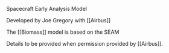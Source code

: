 Spacecraft Early Analysis Model

Developed by Joe Gregory with [[Airbus]]

The [[Biomass]] model is based on the SEAM

Details to be provided when permission provided by [[Airbus]].